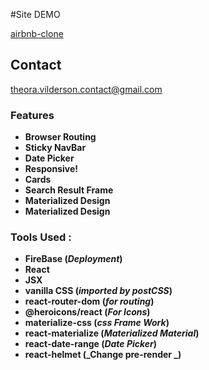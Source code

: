 #Site DEMO

[airbnb-clone](https://airbnb-surface-clone.web.app/ "airbnb-clone")

## Contact

<theora.vilderson.contact@gmail.com>

### Features

- **Browser Routing**
- **Sticky NavBar**
- **Date Picker**
- **Responsive!**
- **Cards**
- **Search Result Frame**
- **Materialized Design**
- **Materialized Design**

### Tools Used :

- **FireBase (_Deployment_)**
- **React**
- **JSX**
- **vanilla CSS (_imported by postCSS_)**
- **react-router-dom (_for routing_)**
- **@heroicons/react (_For Icons_)**
- **materialize-css (_css Frame Work_)**
- **react-materialize (_Materialized Material_)**
- **react-date-range (_Date Picker_)**
- **react-helmet (_Change pre-render _)**
